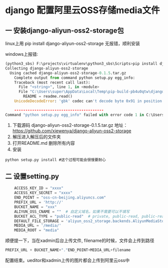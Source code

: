 # django 配置阿里云OSS存储media文件

## 一 安装django-aliyun-oss2-storage包



linux上用 pip install django-aliyun-oss2-storage 无报错，顺利安装

windows上报错:

```python
(python3_sbs) F:\projects\virtualenv\python3_sbs\Scripts>pip install django-aliyun-oss2-storage
Collecting django-aliyun-oss2-storage
  Using cached django-aliyun-oss2-storage-0.1.5.tar.gz
    Complete output from command python setup.py egg_info:
    Traceback (most recent call last):
      File "<string>", line 1, in <module>
      File "C:\Users\super\AppData\Local\Temp\pip-build-pb4u0qtw\django-aliyun-oss2-storage\setup.py", line 5, in <module>
        README = readme.read()
    UnicodeDecodeError: 'gbk' codec can't decode byte 0x91 in position 63: illegal multibyte sequence

    ----------------------------------------
Command "python setup.py egg_info" failed with error code 1 in C:\Users\super\AppData\Local\Temp\pip-build-pb4u0qtw\django-aliyun-oss2-storage\
```

1. 下载源码 django-aliyun-oss2-storage-0.1.5.tar.gz 地址： https://github.com/xiewenya/django-aliyun-oss2-storage
2. 解压进入解压后的文件夹
3. 打开README.md 删除所有内容
4. 安装

```mipsasm
python setup.py install #这个过程可能会很慢要耐心
```

## 二 设置setting.py



```python
    ACCESS_KEY_ID = "xxxx"
    ACCESS_KEY_SECRET = "xxxx"
    END_POINT = "oss-cn-beijing.aliyuncs.com"
    PREFIX_URL = 'http://'
    BUCKET_NAME = "xxx"
    ALIYUN_OSS_CNAME = ""  # 自定义域名，如果不需要可以不填写
    BUCKET_ACL_TYPE = "public-read"  # private, public-read, public-read-write
    DEFAULT_FILE_STORAGE = 'aliyun_oss2_storage.backends.AliyunMediaStorage'
    MEDIA_URL = '/media/'
    MEDIA_ROOT = "media"
```

顺便提一下，当在xadmin后台上传文件, filename的时候，文件会上传到路径

```python
PREFIX_URL + BUCKET_NAME+"."END_POINT+MEDIA_URL+filename
```

配置结束。ueditor和xadmin上传的图片都会上传到阿里云oss中